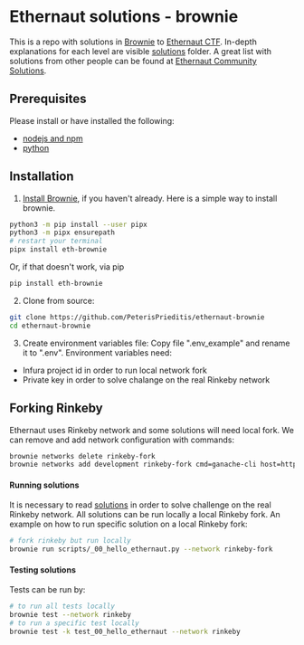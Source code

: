 # Ethernaut solutions - brownie

This is a repo with solutions in [Brownie](https://eth-brownie.readthedocs.io/en/stable/) to [Ethernaut CTF](https://ethernaut.openzeppelin.com/). In-depth explanations for each level are visible [solutions](https://github.com/PeterisPrieditis/ethernaut-brownie/tree/master/solutions) folder. A great list with solutions from other people can be found at [Ethernaut Community Solutions](https://forum.openzeppelin.com/t/ethernaut-community-solutions/561).

## Prerequisites

Please install or have installed the following:

- [nodejs and npm](https://nodejs.org/en/download/)
- [python](https://www.python.org/downloads/)
## Installation

1. [Install Brownie](https://eth-brownie.readthedocs.io/en/stable/install.html), if you haven't already. Here is a simple way to install brownie.


```bash
python3 -m pip install --user pipx
python3 -m pipx ensurepath
# restart your terminal
pipx install eth-brownie
```
Or, if that doesn't work, via pip
```bash
pip install eth-brownie
```

2. Clone from source:
```bash
git clone https://github.com/PeterisPrieditis/ethernaut-brownie
cd ethernaut-brownie
```

3. Create environment variables file:
Copy file ".env_example" and rename it to ".env". Environment variables need:
- Infura project id in order to run local network fork
- Private key in order to solve chalange on the real Rinkeby network

## Forking Rinkeby

Ethernaut uses Rinkeby network and some solutions will need local fork. We can remove and add network configuration with commands:
```bash
brownie networks delete rinkeby-fork
brownie networks add development rinkeby-fork cmd=ganache-cli host=http://127.0.0.1 fork='https://rinkeby.infura.io/v3/$WEB3_INFURA_PROJECT_ID' accounts=10 mnemonic=brownie port=8545
```

#### Running solutions

It is necessary to read [solutions](https://github.com/PeterisPrieditis/ethernaut-brownie/tree/master/solutions) in order to solve challenge on the real Rinkeby network. All solutions can be run locally a local Rinkeby fork. An example on how to run specific solution on a local Rinkeby fork:
```bash
# fork rinkeby but run locally
brownie run scripts/_00_hello_ethernaut.py --network rinkeby-fork
```

#### Testing solutions

Tests can be run by:
```bash
# to run all tests locally
brownie test --network rinkeby
# to run a specific test locally
brownie test -k test_00_hello_ethernaut --network rinkeby
```